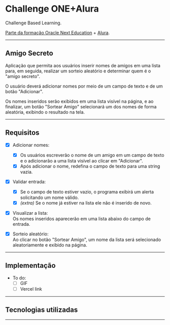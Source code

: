 
# Challenge ONE+Alura

Challenge Based Learning.

[Parte da formação Oracle Next Education](https://www.oracle.com/br/education/oracle-next-education/) + [Alura](https://www.alura.com.br/).

---

## Amigo Secreto

Aplicação que permita aos usuários inserir nomes de amigos em uma lista para, em seguida, realizar um sorteio aleatório e determinar quem é o "amigo secreto".

O usuário deverá adicionar nomes por meio de um campo de texto e de um botão "Adicionar".

Os nomes inseridos serão exibidos em uma lista visível na página, e ao finalizar, um botão "Sortear Amigo" selecionará um dos nomes de forma aleatória, exibindo o resultado na tela.

---

## Requisitos

- [x] Adicionar nomes:  
    - [x] Os usuários escreverão o nome de um amigo em um campo de texto e o adicionarão a uma lista visível ao clicar em "Adicionar".
    - [x] Após adicionar o nome, redefina o campo de texto para uma string vazia.

- [x] Validar entrada:  
    - [x] Se o campo de texto estiver vazio, o programa exibirá um alerta solicitando um nome válido.
    - [x] _(extra)_ Se o nome já estiver na lista ele não é inserido de novo.

- [x] Visualizar a lista:  
  Os nomes inseridos aparecerão em uma lista abaixo do campo de entrada.

- [x] Sorteio aleatório:  
  Ao clicar no botão "Sortear Amigo", um nome da lista será selecionado aleatoriamente e exibido na página.

---

## Implementação

- To do:
  - [ ] GIF
  - [ ] Vercel link

---

## Tecnologias utilizadas



---